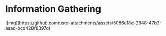 <h1>Information Gathering</h1>
![img](https://github.com/user-attachments/assets/5086e18e-2848-47b3-aaad-bcd428f8397d)
